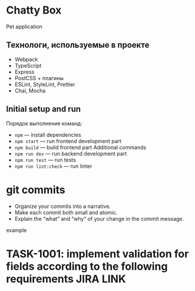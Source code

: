 # Chatty Box
Pet application

## Технологи, используемые в проекте
- Webpack
- TypeScript
- Express
- PostCSS + плагины
- ESLint, StyleLint, Prettier
- Chai, Mocha

## Initial setup and run
Порядок выполнения команд:
- `npm` — install dependencies
- `npm start` — run frontend development part
- `npm build` — build frontend part
  Additional commands
- `npm run dev` —  run backend development part
- `npm run test` — run tests
- `npm run lint:check` — run linter



# git commits
-  Organize your commits into a narrative.
-  Make each commit both small and atomic.
-  Explain the “what” and “why” of your change in the commit message.

example
# TASK-1001: implement validation for fields according to the following requirements JIRA LINK 